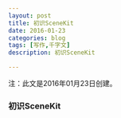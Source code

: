 ```yaml
---
layout: post
title: 初识SceneKit
date: 2016-01-23
categories: blog
tags: [写作,千字文]
description: 初识SceneKit

---
```


注：此文是2016年01月23日创建。

<h3>初识SceneKit</h3>

<br />

































